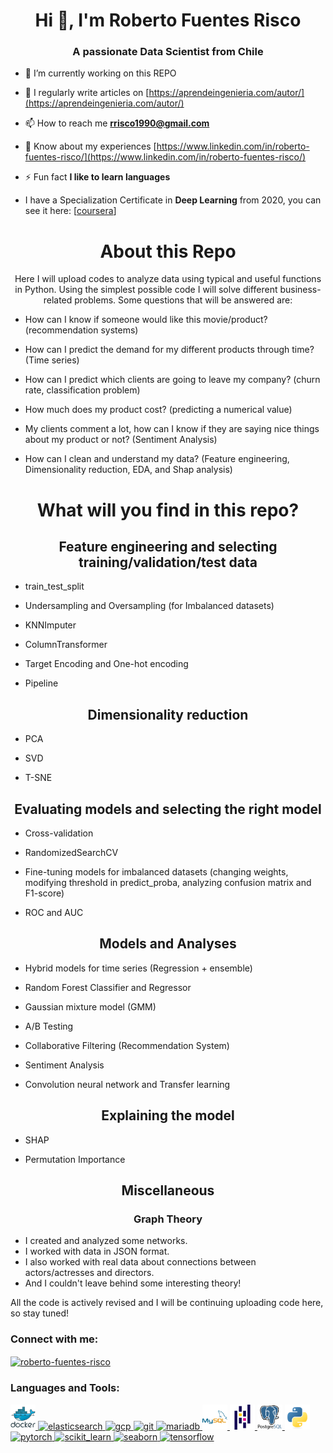 <h1 align="center">Hi 👋, I'm Roberto Fuentes Risco</h1>
<h3 align="center">A passionate Data Scientist from Chile</h3>

- 🔭 I’m currently working on this REPO
  
- 📝 I regularly write articles on [https://aprendeingenieria.com/autor/](https://aprendeingenieria.com/autor/)

- 📫 How to reach me **rrisco1990@gmail.com**

- 📄 Know about my experiences [https://www.linkedin.com/in/roberto-fuentes-risco/](https://www.linkedin.com/in/roberto-fuentes-risco/)

- ⚡ Fun fact **I like to learn languages**

-  I have a Specialization Certificate in **Deep Learning** from 2020, you can see it here: [[coursera](https://www.coursera.org/account/accomplishments/specialization/GBN2WB4SZYRT)]

<h1 align="center">About this Repo</h1>

<p align="center"> Here I will upload codes to analyze data using typical and useful functions in Python. Using the simplest possible code I will solve different business-related problems. Some questions that will be answered are:
  
- How can I know if someone would like this movie/product? (recommendation systems)
  
- How can I predict the demand for my different products through time? (Time series)

- How can I predict which clients are going to leave my company? (churn rate, classification problem)

- How much does my product cost? (predicting a numerical value)

- My clients comment a lot, how can I know if they are saying nice things about my product or not? (Sentiment Analysis)

- How can I clean and understand my data? (Feature engineering, Dimensionality reduction, EDA, and Shap analysis)

</p>

<h1 align="center"> What will you find in this repo?  </h1>
<h2 align="center"> Feature engineering and selecting training/validation/test data </h2>

- train_test_split

- Undersampling and Oversampling (for Imbalanced datasets)
 
- KNNImputer
  
- ColumnTransformer
  
- Target Encoding and One-hot encoding

- Pipeline

<h2 align="center"> Dimensionality reduction </h2>

- PCA 

- SVD

- T-SNE
    
<h2 align="center"> Evaluating models and selecting the right model </h2>

- Cross-validation

- RandomizedSearchCV

- Fine-tuning models for imbalanced datasets (changing weights, modifying threshold in predict_proba, analyzing confusion matrix and F1-score)
  
- ROC and AUC 

<h2 align="center"> Models and Analyses </h2>

- Hybrid models for time series (Regression + ensemble)
  
- Random Forest Classifier and Regressor

- Gaussian mixture model (GMM)

- A/B Testing

- Collaborative Filtering (Recommendation System)

- Sentiment Analysis

- Convolution neural network and Transfer learning
  
<h2 align="center"> Explaining the model </h2>

- SHAP 

- Permutation Importance
  
<h2 align="center"> Miscellaneous </h2>
<h3 align="center"> Graph Theory </h3>

* I created and analyzed some networks.
* I worked with data in JSON format.
* I also worked with real data about connections between actors/actresses and directors.
* And I couldn't leave behind some interesting theory!

All the code is actively revised and I will be continuing uploading code here, so stay tuned!




<h3 align="left">Connect with me:</h3>
<p align="left">
<a href="https://linkedin.com/in/roberto-fuentes-risco" target="blank"><img align="center" src="https://raw.githubusercontent.com/rahuldkjain/github-profile-readme-generator/master/src/images/icons/Social/linked-in-alt.svg" alt="roberto-fuentes-risco" height="30" width="40" /></a>
</p>

<h3 align="left">Languages and Tools:</h3>
<p align="left"> <a href="https://www.docker.com/" target="_blank" rel="noreferrer"> <img src="https://raw.githubusercontent.com/devicons/devicon/master/icons/docker/docker-original-wordmark.svg" alt="docker" width="40" height="40"/> </a> <a href="https://www.elastic.co" target="_blank" rel="noreferrer"> <img src="https://www.vectorlogo.zone/logos/elastic/elastic-icon.svg" alt="elasticsearch" width="40" height="40"/> </a> <a href="https://cloud.google.com" target="_blank" rel="noreferrer"> <img src="https://www.vectorlogo.zone/logos/google_cloud/google_cloud-icon.svg" alt="gcp" width="40" height="40"/> </a> <a href="https://git-scm.com/" target="_blank" rel="noreferrer"> <img src="https://www.vectorlogo.zone/logos/git-scm/git-scm-icon.svg" alt="git" width="40" height="40"/> </a> <a href="https://mariadb.org/" target="_blank" rel="noreferrer"> <img src="https://www.vectorlogo.zone/logos/mariadb/mariadb-icon.svg" alt="mariadb" width="40" height="40"/> </a> <a href="https://www.mysql.com/" target="_blank" rel="noreferrer"> <img src="https://raw.githubusercontent.com/devicons/devicon/master/icons/mysql/mysql-original-wordmark.svg" alt="mysql" width="40" height="40"/> </a> <a href="https://pandas.pydata.org/" target="_blank" rel="noreferrer"> <img src="https://raw.githubusercontent.com/devicons/devicon/2ae2a900d2f041da66e950e4d48052658d850630/icons/pandas/pandas-original.svg" alt="pandas" width="40" height="40"/> </a> <a href="https://www.postgresql.org" target="_blank" rel="noreferrer"> <img src="https://raw.githubusercontent.com/devicons/devicon/master/icons/postgresql/postgresql-original-wordmark.svg" alt="postgresql" width="40" height="40"/> </a> <a href="https://www.python.org" target="_blank" rel="noreferrer"> <img src="https://raw.githubusercontent.com/devicons/devicon/master/icons/python/python-original.svg" alt="python" width="40" height="40"/> </a> <a href="https://pytorch.org/" target="_blank" rel="noreferrer"> <img src="https://www.vectorlogo.zone/logos/pytorch/pytorch-icon.svg" alt="pytorch" width="40" height="40"/> </a> <a href="https://scikit-learn.org/" target="_blank" rel="noreferrer"> <img src="https://upload.wikimedia.org/wikipedia/commons/0/05/Scikit_learn_logo_small.svg" alt="scikit_learn" width="40" height="40"/> </a> <a href="https://seaborn.pydata.org/" target="_blank" rel="noreferrer"> <img src="https://seaborn.pydata.org/_images/logo-mark-lightbg.svg" alt="seaborn" width="40" height="40"/> </a> <a href="https://www.tensorflow.org" target="_blank" rel="noreferrer"> <img src="https://www.vectorlogo.zone/logos/tensorflow/tensorflow-icon.svg" alt="tensorflow" width="40" height="40"/> </a> </p>
